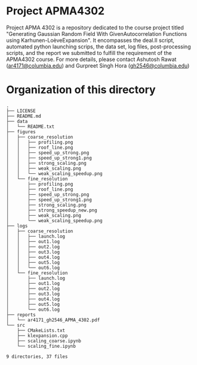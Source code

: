 # Project APMA4302
Project APMA 4302 is a repository dedicated to the course project titled "Generating Gaussian Random Field With GivenAutocorrelation Functions using Karhunen-LoèveExpansion". It encompasses the deal.II script, automated python launching scrips, the data set, log files, post-processing scripts, and the report we submitted to fulfill the requirement of the APMA4302 course. For more details, please contact Ashutosh Rawat (ar4171@columbia.edu) and Gurpreet Singh Hora (gh2546@columbia.edu)

# Organization of this directory
```
.
├── LICENSE
├── README.md
├── data
│   └── README.txt
├── figures
│   ├── coarse_resolution
│   │   ├── profiling.png
│   │   ├── roof_line.png
│   │   ├── speed_up_strong.png
│   │   ├── speed_up_strong1.png
│   │   ├── strong_scaling.png
│   │   ├── weak_scaling.png
│   │   └── weak_scaling_speedup.png
│   └── fine_resolution
│       ├── profiling.png
│       ├── roof_line.png
│       ├── speed_up_strong.png
│       ├── speed_up_strong1.png
│       ├── strong_scaling.png
│       ├── strong_speedup_new.png
│       ├── weak_scaling.png
│       └── weak_scaling_speedup.png
├── logs
│   ├── coarse_resolution
│   │   ├── launch.log
│   │   ├── out1.log
│   │   ├── out2.log
│   │   ├── out3.log
│   │   ├── out4.log
│   │   ├── out5.log
│   │   └── out6.log
│   └── fine_resolution
│       ├── launch.log
│       ├── out1.log
│       ├── out2.log
│       ├── out3.log
│       ├── out4.log
│       ├── out5.log
│       └── out6.log
├── reports
│   └── ar4171_gh2546_APMA_4302.pdf
└── src
    ├── CMakeLists.txt
    ├── klexpansion.cpp
    ├── scaling_coarse.ipynb
    └── scaling_fine.ipynb

9 directories, 37 files

